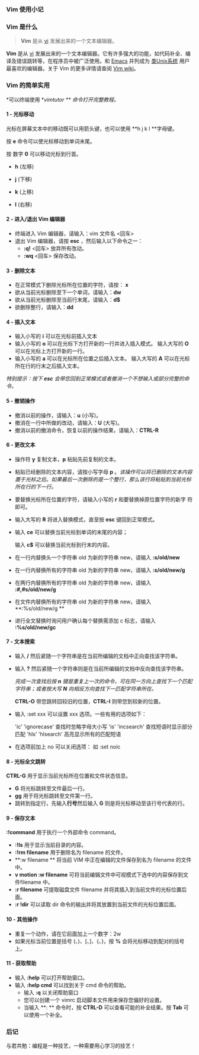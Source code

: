 ### Vim 使用小记

### Vim 是什么

>  **Vim** 是从 [vi](https://zh.wikipedia.org/wiki/Vi) 发展出来的一个文本编辑器。

<!-- more -->

 **Vim** 是从 [vi](https://zh.wikipedia.org/wiki/Vi) 发展出来的一个文本编辑器。它有许多强大的功能，如代码补全、编译及错误跳转等，在程序员中被广泛使用。和 [Emacs](https://zh.wikipedia.org/wiki/Emacs) 并列成为 [类Unix系统](https://zh.wikipedia.org/wiki/%E7%B1%BBUnix%E7%B3%BB%E7%BB%9F) 用户最喜欢的编辑器。关于 Vim 的更多详情请查阅 [Vim wiki](https://zh.wikipedia.org/wiki/Vim)。

### Vim 的简单实用

*可以终端使用  **vimtutor ** 命令打开完整教程。*

#### 1 - 光标移动

光标在屏幕文本中的移动既可以用箭头键，也可以使用 **h j k l **字母键。

 按 **e** 命令可以使光标移动到单词末尾。

按 数字 **0** 可以移动光标到行首。

- **h**  (左移)     

- **j**   (下移)      

- **k**  (上移)    

- **l**   (右移)

  

#### 2 - 进入/退出 Vim 编辑器

- 终端进入 Vim 编辑器，请输入：vim 文件名 <回车>
- 退出 Vim 编辑器，请按 **esc** ，然后输入以下命令之一：
  - **:q!**   <回车> 放弃所有改动。
  - **:wq**   <回车> 保存改动。

#### 3 - 删除文本

- 在正常模式下删除光标所在位置的字符，请按： **x**
- 欲从当前光标删除至下一个单词，请输入：**dw**
- 欲从当前光标删除至当前行末尾，请输入：**d$**
- 欲删除整行，请输入：**dd**

#### 4 - 插入文本

- 输入小写的 **i** 可以在光标前插入文本
- 输入小写的 **o** 可以在光标下方打开新的一行并进入插入模式。
  输入大写的 **O** 可以在光标上方打开新的一行。
- 输入小写的 **a** 可以在光标所在位置之后插入文本。
  输入大写的 **A** 可以在光标所在行的行末之后插入文本。

*特别提示：按下  **esc**  会带您回到正常模式或者撤消一个不想输入或部分完整的命令。*

#### 5 - 撤销操作

- 撤消以前的操作，请输入：**u**  (小写)。
- 撤消在一行中所做的改动，请输入：**U** (大写)。
- 撤消以前的撤消命令，恢复以前的操作结果，请输入：**CTRL-R**

#### 6 - 更改文本

- 操作符 **y** 复制文本，**p** 粘贴先前复制的文本。

- 粘贴已经删除的文本内容，请按小写字母 **p** 。*该操作可以将已删除的文本内容置于光标之后。如果最后一次删除的是一个整行，那么该行将粘贴到当前光标所在行的下一行。*

- 要替换光标所在位置的字符，请输入小写的  **r**  和要替换掉原位置字符的新字
  符即可。

- 输入大写的 **R** 将进入替换模式，直至按 **esc** 键回到正常模式。

- 输入 **ce** 可以替换当前光标到单词的末尾的内容；

  输入 **c$** 可以替换当前光标到行末的内容。

  

- 在一行内替换头一个字符串 old 为新的字符串 new，请输入  **:s/old/new**

- 在一行内替换所有的字符串 old 为新的字符串 new，请输入  **:s/old/new/g**

- 在两行内替换所有的字符串 old 为新的字符串 new，请输入  **:#,#s/old/new/g**    

- 在文件内替换所有的字符串 old 为新的字符串 new，请输入  **:%s/old/new/g **   

- 进行全文替换时询问用户确认每个替换需添加 c 标志，请输入  **:%s/old/new/gc**

#### 7 - 文本搜索

- 输入 **/** 然后紧随一个字符串是在当前所编辑的文档中正向查找该字符串。    

- 输入 **?** 然后紧随一个字符串则是在当前所编辑的文档中反向查找该字符串。

  *完成一次查找后按 **n** 键是重复上一次的命令，可在同一方向上查找下一个匹配字符串；或者按大写 **N** 向相反方向查找下一匹配字符串所在。*

  **CTRL-O** 带您跳转回较旧的位置，**CTRL-I** 则带您到较新的位置。

- 输入 :set xxx 可以设置 xxx 选项。一些有用的选项如下：

  'ic' 'ignorecase'       查找时忽略字母大小写
  'is' 'incsearch'        查找短语时显示部分匹配
  'hls' 'hlsearch'        高亮显示所有的匹配短语

- 在选项前加上 no 可以关闭选项：  如 :set noic

#### 8 - 光标全文跳转

**CTRL-G** 用于显示当前光标所在位置和文件状态信息。

- **G**  将光标跳转至文件最后一行。
- **gg** 用于将光标跳转至文件第一行。
- 跳转到指定行，先输入**行号**然后输入 **G** 则是将光标移动至该行号代表的行。

#### 9 - 保存文本

**:!command** 用于执行一个外部命令 command。

- **:!ls**   用于显示当前目录的内容。
- **:!rm filename**  用于删除名为 filename 的文件。
- **:w filename ** 将当前 VIM 中正在编辑的文件保存到名为 filename 的文件中。
- **v motion :w filename** 可将当前编辑文件中可视模式下选中的内容保存到文件filename 中。
- **:r filename** 可提取磁盘文件 filename 并将其插入到当前文件的光标位置后面。
- **:r !dir** 可以读取 dir 命令的输出并将其放置到当前文件的光标位置后面。

#### 10 - 其他操作

- 重复一个动作，请在它前面加上一个数字：2w
- 如果光标当前位置是括号 (、)、[、]、{、}，按 **%** 会将光标移动到配对的括号上。

#### 11 - 获取帮助

- 输入 **:help** 可以打开帮助窗口。
- 输入 **:help cmd** 可以找到关于 cmd 命令的帮助。
  - 输入 **:q** 以关闭帮助窗口
  - 您可以创建一个 vimrc 启动脚本文件用来保存您偏好的设置。
  - 当输入 **: ** 命令时，按 **CTRL-D** 可以查看可能的补全结果。按 **Tab** 可以使用一个补全。

### 后记

与君共勉：编程是一种技艺，一种需要用心学习的技艺！